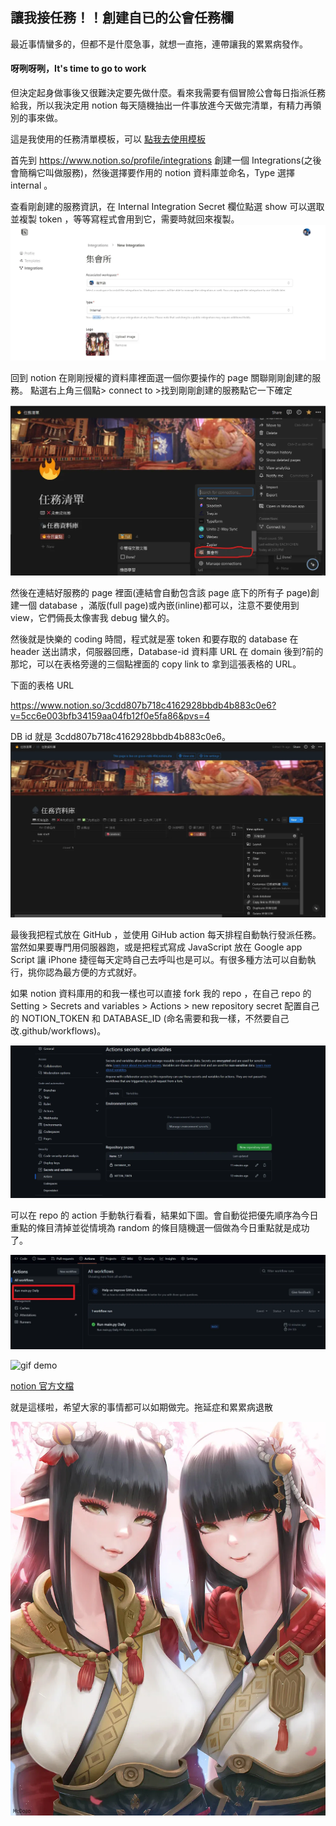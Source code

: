## 讓我接任務！！創建自已的公會任務欄

最近事情蠻多的，但都不是什麼急事，就想一直拖，連帶讓我的累累病發作。

#### **呀咧呀咧，It's time to go to work**

但決定起身做事後又很難決定要先做什麼。看來我需要有個冒險公會每日指派任務給我，所以我決定用 notion 每天隨機抽出一件事放進今天做完清單，有精力再領別的事來做。

這是我使用的任務清單模板，可以
[點我去使用模板](https://grave-milk-49d.notion.site/327582f4f57245dba861699bcef48139?pvs=4)

首先到 https://www.notion.so/profile/integrations 創建一個 Integrations(之後會簡稱它叫做服務)，然後選擇要作用的 notion 資料庫並命名，Type 選擇 internal 。

查看剛創建的服務資訊，在 Internal Integration Secret 欄位點選 show 可以選取並複製 token ，等等寫程式會用到它，需要時就回來複製。
![alt text](Integrations.webp)


回到 notion 在剛剛授權的資料庫裡面選一個你要操作的 page 關聯剛剛創建的服務。
點選右上角三個點> connect to >找到剛剛創建的服務點它一下確定

![alt text](connect.webp)

然後在連結好服務的 page 裡面(連結會自動包含該 page 底下的所有子 page)創建一個 database ，滿版(full page)或內嵌(inline)都可以，注意不要使用到view，它們倆長太像害我 debug 蠻久的。

然後就是快樂的 coding 時間，程式就是塞 token 和要存取的 database 在 header 送出請求，伺服器回應，Database-id 資料庫 URL 在 domain 後到?前的那坨，可以在表格旁邊的三個點裡面的 copy link to 拿到這張表格的 URL。

下面的表格 URL

https://www.notion.so/3cdd807b718c4162928bbdb4b883c0e6?v=5cc6e003bfb34159aa04fb12f0e5fa86&pvs=4

DB id 就是 3cdd807b718c4162928bbdb4b883c0e6。
![copy-db-id](dbid.webp)


最後我把程式放在 GitHub ，並使用 GiHub action 每天排程自動執行發派任務。當然如果要專門用伺服器跑，或是把程式寫成 JavaScript 放在 Google app Script 讓 iPhone 捷徑每天定時自己去呼叫也是可以。有很多種方法可以自動執行，挑你認為最方便的方式就好。

如果 notion 資料庫用的和我一樣也可以直接 fork 我的 repo ，在自己 repo 的 Setting > Secrets and variables > Actions > new repository secret 配置自己的 NOTION_TOKEN 和 DATABASE_ID (命名需要和我一樣，不然要自己改.github/workflows)。

![alt text](githubenv.webp)

可以在 repo 的 action 手動執行看看，結果如下圖。會自動從把優先順序為今日重點的條目清掉並從情境為 random 的條目隨機選一個做為今日重點就是成功了。

![test auto work](test.webp)

![gif demo](demo.gif)

[notion 官方文檔](https://developers.notion.com/docs/create-a-notion-integration)

就是這樣啦，希望大家的事情都可以如期做完。拖延症和累累病退散

[<img src="minoto_and_hinoa_by_mcdobo_degkfuv-fullview.webp" alt="drawing" style="width:600px;"/>](https://www.deviantart.com/mcdobo/art/Minoto-and-Hinoa-874353991)

